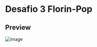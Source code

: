 # Desafio 3 Florin-Pop

## Preview 


![image](https://github.com/JaoBrito/Desafio-3---Florin-Pop/assets/83669513/cdd294dd-920d-47ca-bf5c-cb54c749fcc7)
